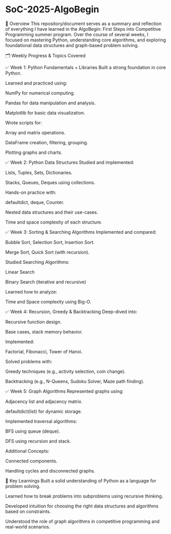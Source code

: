# SoC-2025-AlgoBegin

📌 Overview
This repository/document serves as a summary and reflection of everything I have learned in the AlgoBegin: First Steps into Competitive Programming summer program. Over the course of several weeks, I focused on mastering Python, understanding core algorithms, and exploring foundational data structures and graph-based problem solving.

🗂️ Weekly Progress & Topics Covered

✅ Week 1: Python Fundamentals + Libraries
Built a strong foundation in core Python.

Learned and practiced using:

NumPy for numerical computing.

Pandas for data manipulation and analysis.

Matplotlib for basic data visualization.

Wrote scripts for:

Array and matrix operations.

DataFrame creation, filtering, grouping.

Plotting graphs and charts.

✅ Week 2: Python Data Structures
Studied and implemented:

Lists, Tuples, Sets, Dictionaries.

Stacks, Queues, Deques using collections.

Hands-on practice with:

defaultdict, deque, Counter.

Nested data structures and their use-cases.

Time and space complexity of each structure.

✅ Week 3: Sorting & Searching Algorithms
Implemented and compared:

Bubble Sort, Selection Sort, Insertion Sort.

Merge Sort, Quick Sort (with recursion).

Studied Searching Algorithms:

Linear Search

Binary Search (iterative and recursive)

Learned how to analyze:

Time and Space complexity using Big-O.

✅ Week 4: Recursion, Greedy & Backtracking
Deep-dived into:

Recursive function design.

Base cases, stack memory behavior.

Implemented:

Factorial, Fibonacci, Tower of Hanoi.

Solved problems with:

Greedy techniques (e.g., activity selection, coin change).

Backtracking (e.g., N-Queens, Sudoku Solver, Maze path finding).

✅ Week 5: Graph Algorithms
Represented graphs using:

Adjacency list and adjacency matrix.

defaultdict(list) for dynamic storage.

Implemented traversal algorithms:

BFS using queue (deque).

DFS using recursion and stack.

Additional Concepts:

Connected components.

Handling cycles and disconnected graphs.

🧠 Key Learnings
Built a solid understanding of Python as a language for problem solving.

Learned how to break problems into subproblems using recursive thinking.

Developed intuition for choosing the right data structures and algorithms based on constraints.

Understood the role of graph algorithms in competitive programming and real-world scenarios.


